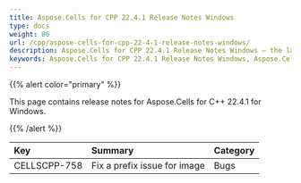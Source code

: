 ```yaml
---
title: Aspose.Cells for CPP 22.4.1 Release Notes Windows
type: docs
weight: 86
url: /cpp/aspose-cells-for-cpp-22-4-1-release-notes-windows/
description: Aspose.Cells for CPP 22.4.1 Release Notes Windows – the latest enhancements, new features, and fixes.
keywords: Aspose.Cells for CPP 22.4.1 Release Notes Windows, Aspose.Cells for CPP 22.4.1 Windows updates and fixes
---
```


{{% alert color="primary" %}}

This page contains release notes for Aspose.Cells for C++ 22.4.1 for Windows.

{{% /alert %}}

|**Key**|**Summary**|**Category**|
| :- | :- | :- |
|CELLSCPP-758|Fix a prefix issue for image |Bugs|